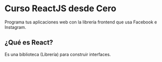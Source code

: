 # Curso ReactJS desde Cero

Programa tus aplicaciones web con la librería frontend que usa Facebook e Instagram.

## ¿Qué es React?

Es una biblioteca (Librería) para construir interfaces.
